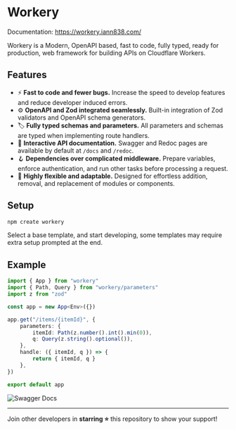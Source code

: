 # Workery

Documentation: https://workery.iann838.com/

Workery is a Modern, OpenAPI based, fast to code, fully typed, ready for production, web framework for building APIs on Cloudflare Workers.

## Features

-   ⚡️ **Fast to code and fewer bugs.** Increase the speed to develop features and reduce developer induced errors.
-   ⚙️ **OpenAPI and Zod integrated seamlessly.** Built-in integration of Zod validators and OpenAPI schema generators.
-   🏷️ **Fully typed schemas and parameters.** All parameters and schemas are typed when implementing route handlers.
-   📖 **Interactive API documentation.** Swagger and Redoc pages are available by default at `/docs` and `/redoc`.
-   🪝 **Dependencies over complicated middleware.** Prepare variables, enforce authentication, and run other tasks before processing a request.
-   🔩 **Highly flexible and adaptable.** Designed for effortless addition, removal, and replacement of modules or components.

## Setup

```sh
npm create workery
```

Select a base template, and start developing, some templates may require extra setup prompted at the end.

## Example

```ts
import { App } from "workery"
import { Path, Query } from "workery/parameters"
import z from "zod"

const app = new App<Env>({})

app.get("/items/{itemId}", {
    parameters: {
        itemId: Path(z.number().int().min(0)),
        q: Query(z.string().optional()),
    },
    handle: ({ itemId, q }) => {
        return { itemId, q }
    },
})

export default app
```

![Swagger Docs](https://workery.iann838.com/swaggerdocs.jpg)

---

Join other developers in **starring ⭐** this repository to show your support!
